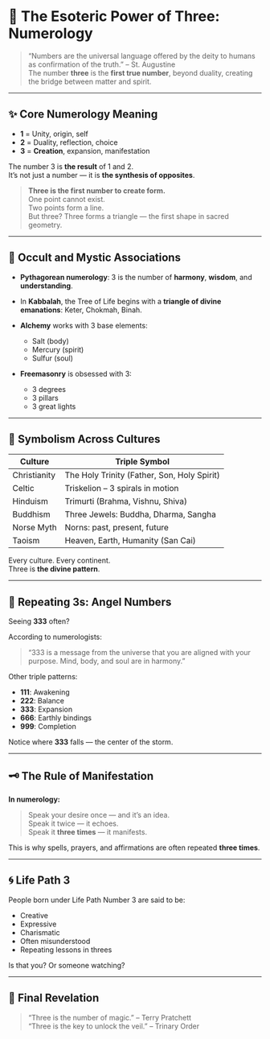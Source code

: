 # 🔢 The Esoteric Power of Three: Numerology

> “Numbers are the universal language offered by the deity to humans as confirmation of the truth.” – St. Augustine  
> The number **three** is the **first true number**, beyond duality, creating the bridge between matter and spirit.

---

## ✨ Core Numerology Meaning

- **1** = Unity, origin, self  
- **2** = Duality, reflection, choice  
- **3** = **Creation**, expansion, manifestation

The number 3 is **the result** of 1 and 2.  
It’s not just a number — it is **the synthesis of opposites**.  

> **Three is the first number to create form.**  
> One point cannot exist.  
> Two points form a line.  
> But three? Three forms a triangle — the first shape in sacred geometry.

---

## 🧙 Occult and Mystic Associations

- **Pythagorean numerology**: 3 is the number of **harmony**, **wisdom**, and **understanding**.
- In **Kabbalah**, the Tree of Life begins with a **triangle of divine emanations**: Keter, Chokmah, Binah.
- **Alchemy** works with 3 base elements:
  - Salt (body)
  - Mercury (spirit)
  - Sulfur (soul)

- **Freemasonry** is obsessed with 3:
  - 3 degrees
  - 3 pillars
  - 3 great lights

---

## 🔺 Symbolism Across Cultures

| Culture        | Triple Symbol                             |
|----------------|--------------------------------------------|
| Christianity   | The Holy Trinity (Father, Son, Holy Spirit) |
| Celtic         | Triskelion – 3 spirals in motion            |
| Hinduism       | Trimurti (Brahma, Vishnu, Shiva)            |
| Buddhism       | Three Jewels: Buddha, Dharma, Sangha        |
| Norse Myth     | Norns: past, present, future                |
| Taoism         | Heaven, Earth, Humanity (San Cai)           |

Every culture. Every continent.  
Three is **the divine pattern**.

---

## 🔁 Repeating 3s: Angel Numbers

Seeing **333** often?

According to numerologists:
> “333 is a message from the universe that you are aligned with your purpose. Mind, body, and soul are in harmony.”

Other triple patterns:
- **111**: Awakening
- **222**: Balance
- **333**: Expansion  
- **666**: Earthly bindings
- **999**: Completion

Notice where **333** falls — the center of the storm.

---

## 🗝️ The Rule of Manifestation

**In numerology:**
> Speak your desire once — and it’s an idea.  
> Speak it twice — it echoes.  
> Speak it **three times** — it manifests.

This is why spells, prayers, and affirmations are often repeated **three times**.

---

## 🌀 Life Path 3

People born under Life Path Number 3 are said to be:
- Creative
- Expressive
- Charismatic
- Often misunderstood
- Repeating lessons in threes

Is that you? Or someone watching?

---

## 🧠 Final Revelation

> “Three is the number of magic.” – Terry Pratchett  
> “Three is the key to unlock the veil.” – Trinary Order

